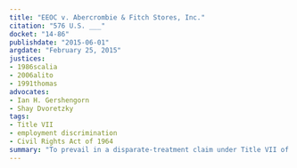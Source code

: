 ```yaml
---
title: "EEOC v. Abercrombie & Fitch Stores, Inc."
citation: "576 U.S. ___"
docket: "14-86"
publishdate: "2015-06-01"
argdate: "February 25, 2015"
justices:
- 1986scalia
- 2006alito
- 1991thomas
advocates:
- Ian H. Gershengorn
- Shay Dvoretzky
tags:
- Title VII
- employment discrimination
- Civil Rights Act of 1964
summary: "To prevail in a disparate-treatment claim under Title VII of the Civil Rights Act of 1964, an applicant need show only that his need for an accommodation of a religious practice was a motivating factor in an employment decision, not that the employer had knowledge of his need."
---
```


